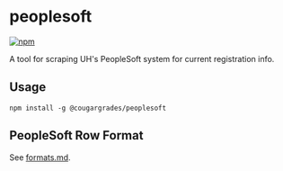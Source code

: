 # peoplesoft

[![npm](https://img.shields.io/npm/v/@cougargrades/peoplesoft)](https://www.npmjs.com/@cougargrades/peoplesoft)

A tool for scraping UH's PeopleSoft system for current registration info.

## Usage

`npm install -g @cougargrades/peoplesoft`

## PeopleSoft Row Format

See [formats.md](doc/formats.md).